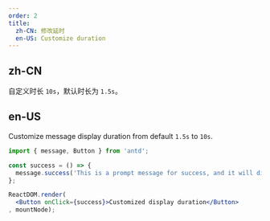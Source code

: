 ```yaml
---
order: 2
title:
  zh-CN: 修改延时
  en-US: Customize duration
---
```


## zh-CN

自定义时长 `10s`，默认时长为 `1.5s`。

## en-US

Customize message display duration from default `1.5s` to `10s`.

````jsx
import { message, Button } from 'antd';

const success = () => {
  message.success('This is a prompt message for success, and it will disappear in 10 seconds', 10);
};

ReactDOM.render(
  <Button onClick={success}>Customized display duration</Button>
, mountNode);
````
